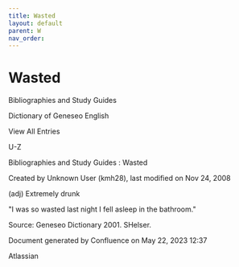 ```yaml
---
title: Wasted
layout: default
parent: W
nav_order:
---
```


# Wasted

Bibliographies and Study Guides

Dictionary of Geneseo English

View All Entries

U-Z

Bibliographies and Study Guides : Wasted

Created by  Unknown User (kmh28), last modified on Nov 24, 2008

(adj) Extremely drunk

&quot;I was so wasted last night I fell asleep in the bathroom.&quot;

Source: Geneseo Dictionary 2001. SHelser.  

Document generated by Confluence on May 22, 2023 12:37

Atlassian
